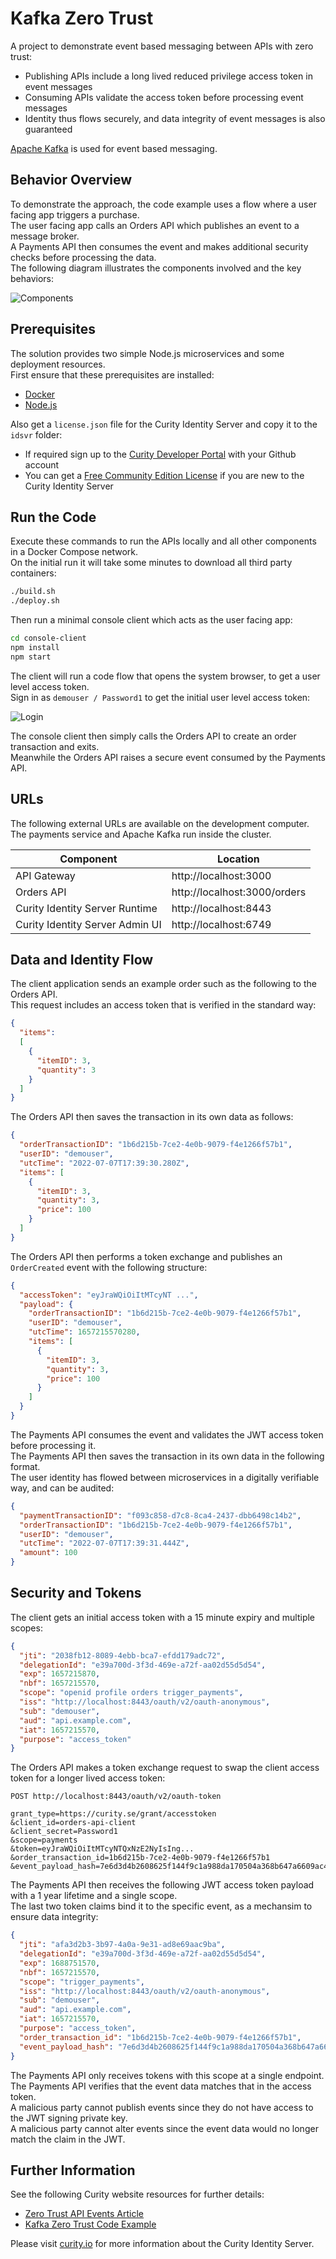 # Kafka Zero Trust

A project to demonstrate event based messaging between APIs with zero trust:

- Publishing APIs include a long lived reduced privilege access token in event messages
- Consuming APIs validate the access token before processing event messages
- Identity thus flows securely, and data integrity of event messages is also guaranteed

[Apache Kafka](https://kafka.apache.org/) is used for event based messaging.

## Behavior Overview

To demonstrate the approach, the code example uses a flow where a user facing app triggers a purchase.\
The user facing app calls an Orders API which publishes an event to a message broker.\
A Payments API then consumes the event and makes additional security checks before processing the data.\
The following diagram illustrates the components involved and the key behaviors:

![Components](./doc/components.png)

## Prerequisites

The solution provides two simple Node.js microservices and some deployment resources.\
First ensure that these prerequisites are installed:

- [Docker](https://www.docker.com/products/docker-desktop/)
- [Node.js](https://nodejs.org/en/download/)

Also get a `license.json` file for the Curity Identity Server and copy it to the `idsvr` folder:

- If required sign up to the [Curity Developer Portal](https://developer.curity.io/) with your Github account
- You can get a [Free Community Edition License](https://curity.io/product/community/) if you are new to the Curity Identity Server

## Run the Code

Execute these commands to run the APIs locally and all other components in a Docker Compose network.\
On the initial run it will take some minutes to download all third party containers:

```bash
./build.sh
./deploy.sh
```

Then run a minimal console client which acts as the user facing app:

```bash
cd console-client
npm install
npm start
```

The client will run a code flow that opens the system browser, to get a user level access token.\
Sign in as `demouser / Password1` to get the initial user level access token:

![Login](./doc/login.png)

The console client then simply calls the Orders API to create an order transaction and exits.\
Meanwhile the Orders API raises a secure event consumed by the Payments API.

## URLs

The following external URLs are available on the development computer.\
The payments service and Apache Kafka run inside the cluster.

| Component | Location |
| --------- | -------- |
| API Gateway | http://localhost:3000 |
| Orders API | http://localhost:3000/orders |
| Curity Identity Server Runtime | http://localhost:8443 |
| Curity Identity Server Admin UI | http://localhost:6749 |

## Data and Identity Flow

The client application sends an example order such as the following to the Orders API.\
This request includes an access token that is verified in the standard way:

```json
{
  "items":
  [
    {
      "itemID": 3,
      "quantity": 3
    }
  ]
}
```

The Orders API then saves the transaction in its own data as follows:

```json
{
  "orderTransactionID": "1b6d215b-7ce2-4e0b-9079-f4e1266f57b1",
  "userID": "demouser",
  "utcTime": "2022-07-07T17:39:30.280Z",
  "items": [
    {
      "itemID": 3,
      "quantity": 3,
      "price": 100
    }
  ]
}
```

The Orders API then performs a token exchange and publishes an `OrderCreated` event with the following structure:

```json
{
  "accessToken": "eyJraWQiOiItMTcyNT ...",
  "payload": {
    "orderTransactionID": "1b6d215b-7ce2-4e0b-9079-f4e1266f57b1",
    "userID": "demouser",
    "utcTime": 1657215570280,
    "items": [
      {
        "itemID": 3,
        "quantity": 3,
        "price": 100
      }
    ]
  }
}
```

The Payments API consumes the event and validates the JWT access token before processing it.\
The Payments API then saves the transaction in its own data in the following format.\
The user identity has flowed between microservices in a digitally verifiable way, and can be audited:

```json
{
  "paymentTransactionID": "f093c858-d7c8-8ca4-2437-dbb6498c14b2",
  "orderTransactionID": "1b6d215b-7ce2-4e0b-9079-f4e1266f57b1",
  "userID": "demouser",
  "utcTime": "2022-07-07T17:39:31.444Z",
  "amount": 100
}
```

## Security and Tokens

The client gets an initial access token with a 15 minute expiry and multiple scopes:

```json
{
  "jti": "2038fb12-8089-4ebb-bca7-efdd179adc72",
  "delegationId": "e39a700d-3f3d-469e-a72f-aa02d55d5d54",
  "exp": 1657215870,
  "nbf": 1657215570,
  "scope": "openid profile orders trigger_payments",
  "iss": "http://localhost:8443/oauth/v2/oauth-anonymous",
  "sub": "demouser",
  "aud": "api.example.com",
  "iat": 1657215570,
  "purpose": "access_token"
}
```

The Orders API makes a token exchange request to swap the client access token for a longer lived access token:

```text
POST http://localhost:8443/oauth/v2/oauth-token

grant_type=https://curity.se/grant/accesstoken
&client_id=orders-api-client
&client_secret=Password1
&scope=payments
&token=eyJraWQiOiItMTcyNTQxNzE2NyIsIng...
&order_transaction_id=1b6d215b-7ce2-4e0b-9079-f4e1266f57b1
&event_payload_hash=7e6d3d4b2608625f144f9c1a988da170504a368b647a6609ac4ec6c939496be1
```

The Payments API then receives the following JWT access token payload with a 1 year lifetime and a single scope.\
The last two token claims bind it to the specific event, as a mechansim to ensure data integrity:

```json
{
  "jti": "afa3d2b3-3b97-4a0a-9e31-ad8e69aac9ba",
  "delegationId": "e39a700d-3f3d-469e-a72f-aa02d55d5d54",
  "exp": 1688751570,
  "nbf": 1657215570,
  "scope": "trigger_payments",
  "iss": "http://localhost:8443/oauth/v2/oauth-anonymous",
  "sub": "demouser",
  "aud": "api.example.com",
  "iat": 1657215570,
  "purpose": "access_token",
  "order_transaction_id": "1b6d215b-7ce2-4e0b-9079-f4e1266f57b1",
  "event_payload_hash": "7e6d3d4b2608625f144f9c1a988da170504a368b647a6609ac4ec6c939496be1"
}
```

The Payments API only receives tokens with this scope at a single endpoint.\
The Payments API verifies that the event data matches that in the access token.\
A malicious party cannot publish events since they do not have access to the JWT signing private key.\
A malicious party cannot alter events since the event data would no longer match the claim in the JWT.

## Further Information

See the following Curity website resources for further details:

- [Zero Trust API Events Article](https://curity.io/resources/learn/zero-trust-api-events)
- [Kafka Zero Trust Code Example](https://curity.io/resources/learn/api-using-zero-trust-events)

Please visit [curity.io](https://curity.io/) for more information about the Curity Identity Server.
